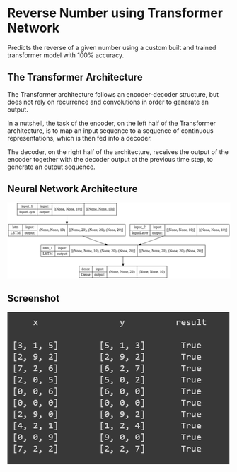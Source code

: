 
# Reverse Number using Transformer Network 

Predicts the reverse of a given number using a custom built and trained transformer model with 100% accuracy.

## The Transformer Architecture
The Transformer architecture follows an encoder-decoder structure, 
but does not rely on recurrence and convolutions in order to generate an output. 

In a nutshell, the task of the encoder, on the left half of the Transformer architecture, 
is to map an input sequence to a sequence of continuous representations, which is then fed into a decoder. 

The decoder, on the right half of the architecture, receives the output of the encoder
 together with the decoder output at the previous time step, to generate an output sequence.
## Neural Network Architecture
![App Screenshot](https://raw.githubusercontent.com/soorajks2002/Reverse-Number-using-TRANSFORMERS/main/Screenshots/image_1.png)


## Screenshot
![App Screenshot](https://raw.githubusercontent.com/soorajks2002/Reverse-Number-using-TRANSFORMERS/main/Screenshots/image_2.png)

